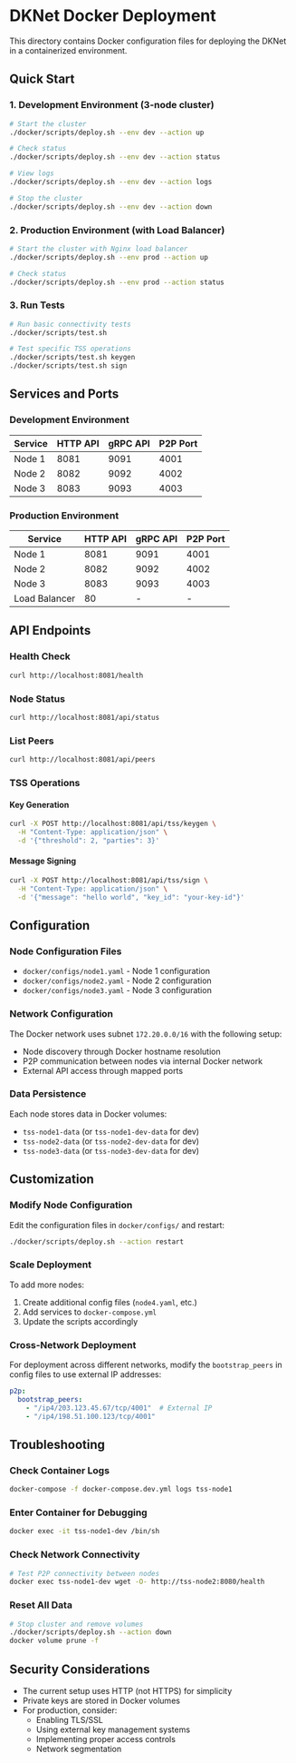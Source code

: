 # DKNet Docker Deployment

This directory contains Docker configuration files for deploying the DKNet in a containerized environment.

## Quick Start

### 1. Development Environment (3-node cluster)

```bash
# Start the cluster
./docker/scripts/deploy.sh --env dev --action up

# Check status
./docker/scripts/deploy.sh --env dev --action status

# View logs
./docker/scripts/deploy.sh --env dev --action logs

# Stop the cluster
./docker/scripts/deploy.sh --env dev --action down
```

### 2. Production Environment (with Load Balancer)

```bash
# Start the cluster with Nginx load balancer
./docker/scripts/deploy.sh --env prod --action up

# Check status
./docker/scripts/deploy.sh --env prod --action status
```

### 3. Run Tests

```bash
# Run basic connectivity tests
./docker/scripts/test.sh

# Test specific TSS operations
./docker/scripts/test.sh keygen
./docker/scripts/test.sh sign
```

## Services and Ports

### Development Environment

| Service | HTTP API | gRPC API | P2P Port |
|---------|----------|----------|----------|
| Node 1  | 8081     | 9091     | 4001     |
| Node 2  | 8082     | 9092     | 4002     |
| Node 3  | 8083     | 9093     | 4003     |

### Production Environment

| Service        | HTTP API | gRPC API | P2P Port |
|----------------|----------|----------|----------|
| Node 1         | 8081     | 9091     | 4001     |
| Node 2         | 8082     | 9092     | 4002     |
| Node 3         | 8083     | 9093     | 4003     |
| Load Balancer  | 80       | -        | -        |

## API Endpoints

### Health Check

```bash
curl http://localhost:8081/health
```

### Node Status

```bash
curl http://localhost:8081/api/status
```

### List Peers

```bash
curl http://localhost:8081/api/peers
```

### TSS Operations

#### Key Generation

```bash
curl -X POST http://localhost:8081/api/tss/keygen \
  -H "Content-Type: application/json" \
  -d '{"threshold": 2, "parties": 3}'
```

#### Message Signing

```bash
curl -X POST http://localhost:8081/api/tss/sign \
  -H "Content-Type: application/json" \
  -d '{"message": "hello world", "key_id": "your-key-id"}'
```

## Configuration

### Node Configuration Files

- `docker/configs/node1.yaml` - Node 1 configuration
- `docker/configs/node2.yaml` - Node 2 configuration  
- `docker/configs/node3.yaml` - Node 3 configuration

### Network Configuration

The Docker network uses subnet `172.20.0.0/16` with the following setup:

- Node discovery through Docker hostname resolution
- P2P communication between nodes via internal Docker network
- External API access through mapped ports

### Data Persistence

Each node stores data in Docker volumes:

- `tss-node1-data` (or `tss-node1-dev-data` for dev)
- `tss-node2-data` (or `tss-node2-dev-data` for dev)
- `tss-node3-data` (or `tss-node3-dev-data` for dev)

## Customization

### Modify Node Configuration

Edit the configuration files in `docker/configs/` and restart:

```bash
./docker/scripts/deploy.sh --action restart
```

### Scale Deployment

To add more nodes:

1. Create additional config files (`node4.yaml`, etc.)
2. Add services to `docker-compose.yml`
3. Update the scripts accordingly

### Cross-Network Deployment

For deployment across different networks, modify the `bootstrap_peers` in config files to use external IP addresses:

```yaml
p2p:
  bootstrap_peers:
    - "/ip4/203.123.45.67/tcp/4001"  # External IP
    - "/ip4/198.51.100.123/tcp/4001"
```

## Troubleshooting

### Check Container Logs

```bash
docker-compose -f docker-compose.dev.yml logs tss-node1
```

### Enter Container for Debugging

```bash
docker exec -it tss-node1-dev /bin/sh
```

### Check Network Connectivity

```bash
# Test P2P connectivity between nodes
docker exec tss-node1-dev wget -O- http://tss-node2:8080/health
```

### Reset All Data

```bash
# Stop cluster and remove volumes
./docker/scripts/deploy.sh --action down
docker volume prune -f
```

## Security Considerations

- The current setup uses HTTP (not HTTPS) for simplicity
- Private keys are stored in Docker volumes
- For production, consider:
  - Enabling TLS/SSL
  - Using external key management systems
  - Implementing proper access controls
  - Network segmentation
